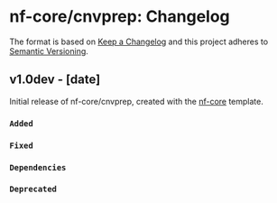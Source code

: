 # nf-core/cnvprep: Changelog

The format is based on [Keep a Changelog](https://keepachangelog.com/en/1.0.0/)
and this project adheres to [Semantic Versioning](https://semver.org/spec/v2.0.0.html).

## v1.0dev - [date]

Initial release of nf-core/cnvprep, created with the [nf-core](https://nf-co.re/) template.

### `Added`

### `Fixed`

### `Dependencies`

### `Deprecated`
